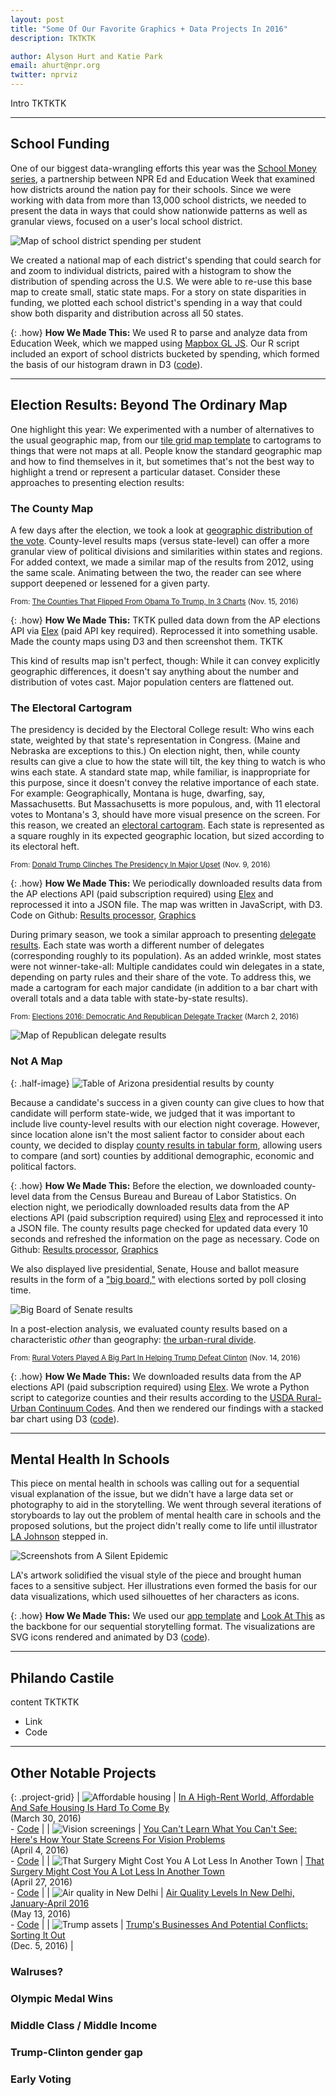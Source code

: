 ```yaml
---
layout: post
title: "Some Of Our Favorite Graphics + Data Projects In 2016"
description: TKTKTK

author: Alyson Hurt and Katie Park
email: ahurt@npr.org
twitter: nprviz
---
```


Intro TKTKTK

--------

## School Funding

One of our biggest data-wrangling efforts this year was the [School Money series](http://www.npr.org/series/473636949/schoolmoney), a partnership between NPR Ed and Education Week that examined how districts around the nation pay for their schools. Since we were working with data from more than 13,000 school districts, we needed to present the data in ways that could show nationwide patterns as well as granular views, focused on a user's local school district.

![Map of school district spending per student](/img/posts/gfx16-school-funding.png)

We created a national map of each district's spending that could search for and zoom to individual districts, paired with a histogram to show the distribution of spending across the U.S. We were able to re-use this base map to create small, static state maps. For a story on state disparities in funding, we plotted each school district's spending in a way that could show both disparity and distribution across all 50 states.

{: .how}
**How We Made This:** We used R to parse and analyze data from Education Week, which we mapped using [Mapbox GL JS](https://www.mapbox.com/mapbox-gl-js/api/). Our R script included an export of school districts bucketed by spending, which formed the basis of our histogram drawn in D3 ([code](https://github.com/nprapps/graphics-archive/blob/master/2016/04/school-funding-map-20160408/)).

--------

## Election Results: Beyond The Ordinary Map

One highlight this year: We experimented with a number of alternatives to the usual geographic map, from our [tile grid map template](http://blog.apps.npr.org/2015/05/11/hex-tile-maps.html) to cartograms to things that were not maps at all. People know the standard geographic map and how to find themselves in it, but sometimes that's not the best way to highlight a trend or represent a particular dataset. Consider these approaches to presenting election results:

### The County Map

A few days after the election, we took a look at [geographic distribution of the vote](http://www.npr.org/2016/11/15/502032052/lots-of-people-voted-for-obama-and-trump-heres-where-in-3-charts). County-level results maps (versus state-level) can offer a more granular view of political divisions and similarities within states and regions. For added context, we made a similar map of the results from 2012, using the same scale. Animating between the two, the reader can see where support deepened or lessened for a given party.

<small>From: [The Counties That Flipped From Obama To Trump, In 3 Charts](http://www.npr.org/2016/11/15/502032052/lots-of-people-voted-for-obama-and-trump-heres-where-in-3-charts) (Nov. 15, 2016)</small>

<div id="responsive-embed-elex-map-county-margins-20161110"></div>
<script type="text/javascript" src="//pym.nprapps.org/pym.v1.min.js"></script>
<script>
    var el = document.getElementById('responsive-embed-elex-map-county-margins-20161110');
    var pymParent = new pym.Parent(el.id, '//apps.npr.org/dailygraphics/graphics/elex-map-county-margins-20161110/child.html', {});
</script>

{: .how}
**How We Made This:** TKTK pulled data down from the AP elections API via [Elex](http://elex.readthedocs.io/en/latest/) (paid API key required). Reprocessed it into something usable. Made the county maps using D3 and then screenshot them. TKTK

This kind of results map isn't perfect, though: While it can convey explicitly geographic differences, it doesn't say anything about the number and distribution of votes cast. Major population centers are flattened out.

### The Electoral Cartogram

The presidency is decided by the Electoral College result: Who wins each state, weighted by that state's representation in Congress. (Maine and Nebraska are exceptions to this.) On election night, then, while county results can give a clue to how the state will tilt, the key thing to watch is who wins each state. A standard state map, while familiar, is inappropriate for this purpose, since it doesn't convey the relative importance of each state. For example: Geographically, Montana is huge, dwarfing, say, Massachusetts. But Massachusetts is more populous, and, with 11 electoral votes to Montana's 3, should have more visual presence on the screen. For this reason, we created an [electoral cartogram](http://www.npr.org/2016/11/09/500716650/donald-trump-clinches-the-presidency-in-major-upset). Each state is represented as a square roughly in its expected geographic location, but sized according to its electoral heft.

<small>From: [Donald Trump Clinches The Presidency In Major Upset](http://www.npr.org/2016/11/09/500716650/donald-trump-clinches-the-presidency-in-major-upset) (Nov. 9, 2016)</small>

<div id="responsive-embed-map-election-results-standalone"></div>
<script type="text/javascript" src="//pym.nprapps.org/pym.v1.min.js"></script>
<script>
    var el = document.getElementById('responsive-embed-map-election-results-standalone');
    var pymParent = new pym.Parent(el.id, '//apps.npr.org/elections16graphics/map-election-results-standalone/child.html', {});
</script>

{: .how}
**How We Made This:** We periodically downloaded results data from the AP elections API (paid subscription required) using [Elex](http://elex.readthedocs.io/en/latest/) and reprocessed it into a JSON file. The map was written in JavaScript, with D3. Code on Github: [Results processor](https://github.com/nprapps/elections16-general/), [Graphics](https://github.com/nprapps/elections16graphics)

During primary season, we took a similar approach to presenting [delegate results](http://www.npr.org/2016/03/02/468641509/elections-2016-democratic-and-republican-delegate-tracker). Each state was worth a different number of delegates (corresponding roughly to its population). As an added wrinkle, most states were not winner-take-all: Multiple candidates could win delegates in a state, depending on party rules and their share of the vote. To address this, we made a cartogram for each major candidate (in addition to a bar chart with overall totals and a data table with state-by-state results).

<small>From: [Elections 2016: Democratic And Republican Delegate Tracker](http://www.npr.org/2016/03/02/468641509/elections-2016-democratic-and-republican-delegate-tracker) (March 2, 2016)</small>

![Map of Republican delegate results](/img/posts/gfx16-delegates.png)


### Not A Map

{: .half-image}
![Table of Arizona presidential results by county](/img/posts/gfx16-county-results.png)

Because a candidate's success in a given county can give clues to how that candidate will perform state-wide, we judged that it was important to include live county-level results with our election night coverage. However, since location alone isn't the most salient factor to consider about each county, we decided to display [county results in tabular form](http://www.npr.org/2016/11/08/501063960/arizona-2016-presidential-and-state-election-results), allowing users to compare (and sort) counties by additional demographic, economic and political factors.

{: .how}
**How We Made This:** Before the election, we downloaded county-level data from the Census Bureau and Bureau of Labor Statistics. On election night, we periodically downloaded results data from the AP elections API (paid subscription required) using [Elex](http://elex.readthedocs.io/en/latest/) and reprocessed it into a JSON file. The county results page checked for updated data every 10 seconds and refreshed the information on the page as necessary. Code on Github: [Results processor](https://github.com/nprapps/elections16-general/), [Graphics](https://github.com/nprapps/elections16graphics)

We also displayed live presidential, Senate, House and ballot measure results in the form of a ["big board,"](http://www.npr.org/2016/11/08/499287941/2016-senate-race-election-results) with elections sorted by poll closing time.

![Big Board of Senate results](/img/posts/gfx16-bigboard.png)

In a post-election analysis, we evaluated county results based on a characteristic _other_ than geography: [the urban-rural divide](http://www.npr.org/2016/11/14/501737150/rural-voters-played-a-big-part-in-helping-trump-defeat-clinton).

<small>From: [Rural Voters Played A Big Part In Helping Trump Defeat Clinton](http://www.npr.org/2016/11/14/501737150/rural-voters-played-a-big-part-in-helping-trump-defeat-clinton) (Nov. 14, 2016)</small>

<div id="responsive-embed-elex-rural-2016-20161110"></div>
<script type="text/javascript" src="//pym.nprapps.org/pym.v1.min.js"></script>
<script>
    var el = document.getElementById('responsive-embed-elex-rural-2016-20161110');
    var pymParent = new pym.Parent(el.id, '//apps.npr.org/dailygraphics/graphics/elex-rural-2016-20161110/child.html', {});
</script>

{: .how}
**How We Made This:** We downloaded results data from the AP elections API (paid subscription required) using [Elex](http://elex.readthedocs.io/en/latest/). We wrote a Python script to categorize counties and their results according to the [USDA Rural-Urban Continuum Codes](https://www.ers.usda.gov/data-products/rural-urban-continuum-codes/). And then we rendered our findings with a stacked bar chart using D3 ([code](https://github.com/nprapps/graphics-archive/tree/master/2016/11/elex-rural-2016-20161110)).

--------

## Mental Health In Schools

This piece on mental health in schools was calling out for a sequential visual explanation of the issue, but we didn't have a large data set or photography to aid in the storytelling. We went through several iterations of storyboards to lay out the problem of mental health care in schools and the proposed solutions, but the project didn't really come to life until illustrator [LA Johnson](https://twitter.com/thelajohnson) stepped in.

![Screenshots from A Silent Epidemic](/img/posts/gfx16-mental-health.png)

LA's artwork solidified the visual style of the piece and brought human faces to a sensitive subject. Her illustrations even formed the basis for our data visualizations, which used silhouettes of her characters as icons.

{: .how}
**How We Made This:** We used our [app template](https://github.com/nprapps/app-template) and [Look At This](https://github.com/nprapps/lookatthis) as the backbone for our sequential storytelling format. The visualizations are SVG icons rendered and animated by D3 ([code](https://github.com/nprapps/mental-health)).

--------

## Philando Castile

content TKTKTK

* Link
* Code

--------

## Other Notable Projects

{: .project-grid}
| ![Affordable housing](/img/posts/gfx16-affordable-housing.png) | [In A High-Rent World, Affordable And Safe Housing Is Hard To Come By](http://www.npr.org/2016/03/30/471347547/in-a-high-rent-world-affordable-and-safe-housing-is-hard-to-come-by)<br />(March 30, 2016)<br />- [Code](https://github.com/nprapps/graphics-archive/tree/master/2016/03/affordable-housing-20160308) |
| ![Vision screenings](/img/posts/gfx16-vision.png) | [You Can't Learn What You Can't See: Here's How Your State Screens For Vision Problems](http://www.npr.org/sections/ed/2016/04/04/472539699/you-cant-learn-what-you-cant-see-heres-how-your-state-screens-for-vision-problem)<br />(April 4, 2016)<br />- [Code](https://github.com/nprapps/graphics-archive/tree/master/2016/04/vision-testing-20160321) |
| ![That Surgery Might Cost You A Lot Less In Another Town](/img/posts/gfx16-surgery-costs.png) | [That Surgery Might Cost You A Lot Less In Another Town](http://www.npr.org/sections/health-shots/2016/04/27/475880565/that-surgery-might-cost-you-a-lot-less-in-another-town)<br />(April 27, 2016)<br />- [Code](https://github.com/nprapps/graphics-archive/tree/master/2016/04) |
| ![Air quality in New Delhi](/img/posts/gfx16-aqi.png) | [Air Quality Levels In New Delhi, January-April 2016](http://www.npr.org/2016/05/13/477930821/indias-big-battle-development-vs-pollution)<br />(May 13, 2016)<br />- [Code](https://github.com/nprapps/graphics-archive/tree/master/2016/05/india-air-quality-20160511) |
| ![Trump assets](/img/posts/gfx16-trump-assets.png) | [Trump's Businesses And Potential Conflicts: Sorting It Out](http://www.npr.org/2016/12/05/503611249/trumps-businesses-and-potential-conflicts-sorting-it-out)<br />(Dec. 5, 2016) |


### Walruses?

### Olympic Medal Wins

### Middle Class / Middle Income

### Trump-Clinton gender gap

### Early Voting

